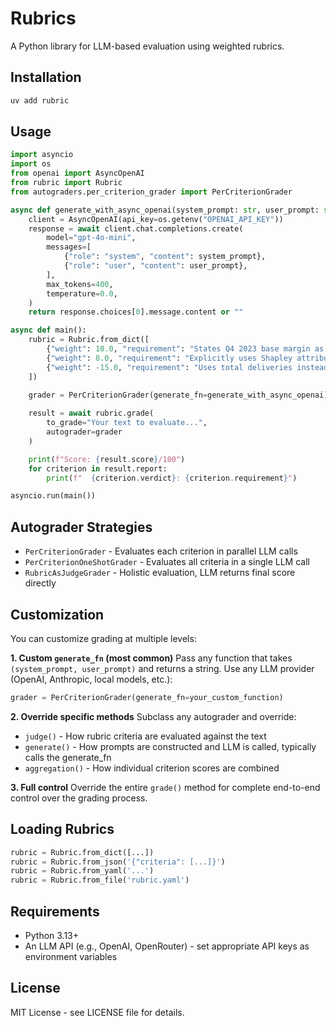 # Rubrics

A Python library for LLM-based evaluation using weighted rubrics.

## Installation

```bash
uv add rubric
```

## Usage

```python
import asyncio
import os
from openai import AsyncOpenAI
from rubric import Rubric
from autograders.per_criterion_grader import PerCriterionGrader

async def generate_with_async_openai(system_prompt: str, user_prompt: str) -> str:
    client = AsyncOpenAI(api_key=os.getenv("OPENAI_API_KEY"))
    response = await client.chat.completions.create(
        model="gpt-4o-mini",
        messages=[
            {"role": "system", "content": system_prompt},
            {"role": "user", "content": user_prompt},
        ],
        max_tokens=400,
        temperature=0.0,
    )
    return response.choices[0].message.content or ""

async def main():
    rubric = Rubric.from_dict([
        {"weight": 10.0, "requirement": "States Q4 2023 base margin as 17.2%"},
        {"weight": 8.0, "requirement": "Explicitly uses Shapley attribution for decomposition"},
        {"weight": -15.0, "requirement": "Uses total deliveries instead of cash-only deliveries"}
    ])

    grader = PerCriterionGrader(generate_fn=generate_with_async_openai)
    
    result = await rubric.grade(
        to_grade="Your text to evaluate...",
        autograder=grader
    )

    print(f"Score: {result.score}/100")
    for criterion in result.report:
        print(f"  {criterion.verdict}: {criterion.requirement}")

asyncio.run(main())
```

## Autograder Strategies

- `PerCriterionGrader` - Evaluates each criterion in parallel LLM calls
- `PerCriterionOneShotGrader` - Evaluates all criteria in a single LLM call
- `RubricAsJudgeGrader` - Holistic evaluation, LLM returns final score directly

## Customization

You can customize grading at multiple levels:

**1. Custom `generate_fn` (most common)**
Pass any function that takes `(system_prompt, user_prompt)` and returns a string. Use any LLM provider (OpenAI, Anthropic, local models, etc.):

```python
grader = PerCriterionGrader(generate_fn=your_custom_function)
```

**2. Override specific methods**
Subclass any autograder and override:
- `judge()` - How rubric criteria are evaluated against the text
- `generate()` - How prompts are constructed and LLM is called, typically calls the generate_fn
- `aggregation()` - How individual criterion scores are combined

**3. Full control**
Override the entire `grade()` method for complete end-to-end control over the grading process.

## Loading Rubrics

```python
rubric = Rubric.from_dict([...])
rubric = Rubric.from_json('{"criteria": [...]}')
rubric = Rubric.from_yaml('...')
rubric = Rubric.from_file('rubric.yaml')
```

## Requirements

- Python 3.13+
- An LLM API (e.g., OpenAI, OpenRouter) - set appropriate API keys as environment variables

## License

MIT License - see LICENSE file for details.
